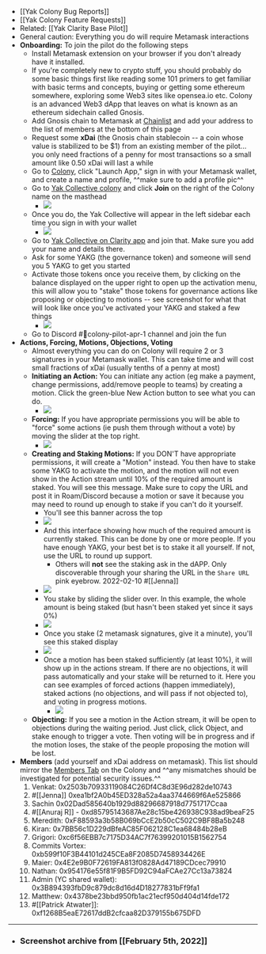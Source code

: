 - [[Yak Colony Bug Reports]]
- [[Yak Colony Feature Requests]]
- Related: [[Yak Clarity Base Pilot]]
- General caution: Everything you do will require Metamask interactions
- **Onboarding:** To join the pilot do the following steps
    - Install Metamask extension on your browser if you don't already have it installed.
    - If you're completely new to crypto stuff, you should probably do some basic things first like reading some 101 primers to get familiar with basic terms and concepts, buying or getting some ethereum somewhere, exploring some Web3 sites like opensea.io etc. Colony is an advanced Web3 dApp that leaves on what is known as an ethereum sidechain called Gnosis.  
    - Add Gnosis chain to Metamask at [Chainlist](https://chainlist.org) and add your address to the list of members at the bottom of this page
    - Request some **xDai** (the Gnosis chain stablecoin -- a coin whose value is stabilized to be $1) from an existing member of the pilot... you only need fractions of a penny for most transactions so a small amount like 0.50 xDai will last a while
    - Go to [Colony](https://colony.io/), click "Launch App," sign in with your Metamask wallet, and create a name and profile, ^^make sure to add a profile pic^^
    - Go to [Yak Collective colony](https://xdai.colony.io/colony/yakcollective) and click **Join** on the right of the Colony name on the masthead
        - ![](https://firebasestorage.googleapis.com/v0/b/firescript-577a2.appspot.com/o/imgs%2Fapp%2FArtOfGig%2FDkCNSL8Rgl.25.21%20PM.png?alt=media&token=c4a402fc-e00e-4cb1-8529-ed50ecc41772)
    - Once you do, the Yak Collective will appear in the left sidebar each time you sign in with your wallet
        - ![](https://firebasestorage.googleapis.com/v0/b/firescript-577a2.appspot.com/o/imgs%2Fapp%2FArtOfGig%2F0N2pdA3G_4.25.40%20PM.png?alt=media&token=07ab1603-67be-440c-883a-2bc7912d5f7f)
    - Go to [Yak Collective on Clarity app](https://app.clarity.so/invite-link/N7MiFrMThG) and join that. Make sure you add your name and details there.
    - Ask for some YAKG (the governance token) and someone will send you 5 YAKG to get you started
    - Activate those tokens once you receive them, by clicking on the balance displayed on the upper right to open up the activation menu, this will allow you to "stake" those tokens for governance actions like proposing or objecting to motions -- see screenshot for what that will look like once you've activated your YAKG and staked a few things
        - ![](https://firebasestorage.googleapis.com/v0/b/firescript-577a2.appspot.com/o/imgs%2Fapp%2FArtOfGig%2FePFjZkfPSh.22.43%20PM.png?alt=media&token=b42e0a8d-2c7e-44e5-963e-4109d7c1389f)
    - Go to Discord #🎪colony-pilot-apr-1 channel and join the fun
- **Actions, Forcing, Motions, Objections, Voting**
    - Almost everything you can do on Colony will require 2 or 3 signatures in your Metamask wallet. This can take time and will cost small fractions of xDai (usually tenths of a penny at most)
    - **Initiating an Action:** You can initiate any action (eg make a payment, change permissions, add/remove people to teams) by creating a motion. Click the green-blue New Action button to see what you can do.
        - ![](https://firebasestorage.googleapis.com/v0/b/firescript-577a2.appspot.com/o/imgs%2Fapp%2FArtOfGig%2FuhRZnW2B8Y.44.13%20AM.png?alt=media&token=e91e83c6-0c7b-4f12-b013-ebe53bf226cc)
    - **Forcing:** If you have appropriate permissions you will be able to "force" some actions (ie push them through without a vote) by moving the slider at the top right.
        - ![](https://firebasestorage.googleapis.com/v0/b/firescript-577a2.appspot.com/o/imgs%2Fapp%2FArtOfGig%2F6OngGYv0Ry.41.50%20AM.png?alt=media&token=fba2d27d-835f-4203-bbb4-fddf7adbddeb)
    - **Creating and Staking Motions:** If you DON'T have appropriate permissions, it will create a "Motion" instead. You then have to stake some YAKG to activate the motion, and the motion will not even show in the Action stream until 10% of the required amount is staked. You will see this message. Make sure to copy the URL and post it in Roam/Discord because a motion or save it because you may need to round up enough to stake if you can't do it yourself.
        - You'll see this banner across the top
        - ![](https://firebasestorage.googleapis.com/v0/b/firescript-577a2.appspot.com/o/imgs%2Fapp%2FArtOfGig%2FUUOE_CTrxP.50.00%20AM.png?alt=media&token=93c70681-7b75-4f6b-8887-0d7b64a2518c)
        - And this interface showing how much of the required amount is currently staked. This can be done by one or more people. If you have enough YAKG, your best bet is to stake it all yourself. If not, use the URL to round up support.
            - Others will **not** see the staking ask in the dAPP. Only discoverable through your sharing the URL in the `Share URL` pink eyebrow. 2022-02-10 #[[Jenna]]
        - ![](https://firebasestorage.googleapis.com/v0/b/firescript-577a2.appspot.com/o/imgs%2Fapp%2FArtOfGig%2FD4RFbX7DSN.50.25%20AM.png?alt=media&token=0fdf9543-7f33-4cc2-829c-534dff141d36)
        - You stake by sliding the slider over. In this example, the whole amount is being staked (but hasn't been staked yet since it says 0%)
        - ![](https://firebasestorage.googleapis.com/v0/b/firescript-577a2.appspot.com/o/imgs%2Fapp%2FArtOfGig%2FQJR5g8H99x.50.40%20AM.png?alt=media&token=91801d53-eea3-4780-9a05-d76723beb9a8)
        - Once you stake (2 metamask signatures, give it a minute), you'll see this staked display
        - ![](https://firebasestorage.googleapis.com/v0/b/firescript-577a2.appspot.com/o/imgs%2Fapp%2FArtOfGig%2FQrc-SfGi2t.51.55%20AM.png?alt=media&token=3335a98d-b334-4930-9bd9-389aa62e464f)
        - Once a motion has been staked sufficiently (at least 10%), it will show up in the actions stream. If there are no objections, it will pass automatically and your stake will be returned to it. Here you can see examples of forced actions (happen immediately), staked actions (no objections, and will pass if not objected to), and voting in progress motions.
            - ![](https://firebasestorage.googleapis.com/v0/b/firescript-577a2.appspot.com/o/imgs%2Fapp%2FArtOfGig%2F8_4G8LvSW4.59.46%20AM.png?alt=media&token=ae006c4d-829b-4250-a441-d56c1dda5e6a)
    - **Objecting:** If you see a motion in the Action stream, it will be open to objections during the waiting period. Just click, click Object, and stake enough to trigger a vote. Then voting will be in progress and if the motion loses, the stake of the people proposing the motion will be lost.
- **Members** (add yourself and xDai address on metamask). This list should mirror the [Members Tab](https://xdai.colony.io/colony/yakcollective/members) on the Colony and ^^any mismatches should be investigated for potential security issues.^^
    1. Venkat: 0x2503b70933119084C26Df4C8d3E96d282de10743
    2. #[[Jenna]] 0xea1bf2A0b45ED328a52a4aa3744669f6Ae525866
    3. Sachin 0x02Dad585640b1929d88296687918d7751717Ccaa
    4. #[[Anuraj R]] - 0xd85795143687Ae28c15be426938C938ad9beaF25
    5. Meredith: 0xF88593a3b58B069bCcE2b50cC502C9BF8Ba5b248
    6. Kiran: 0x7BB56c1D229dBfeAC85F062128C1ea68484b28eB
    7. Grigori: 0xc6f56EBB7c7175D34AC7f76399201015B1562754
    8. Commits Vortex: 0xb599f10F3B44101d245CEa8F2085D7458934426E
    9. Maier: 0x4E2e9B0F72619FA813f0828Ad47189CDcec79910
    10. Nathan: 0x954176e55f81F9B5FD92C94aFCAe27Cc13a73824
    11. Admin (YC shared wallet): 0x3B894393fbD9c879dc8d16d4D18277831bFf9fa1
    12. Matthew: 0x4378be23bbd950fb1ac21ecf950d404d14fde172
    13. #[[Patrick Atwater]]: 0xf1268B5eaE72617ddB2cfcaa82D379155b675DFD
- ---
- ### Screenshot archive from [[February 5th, 2022]]

